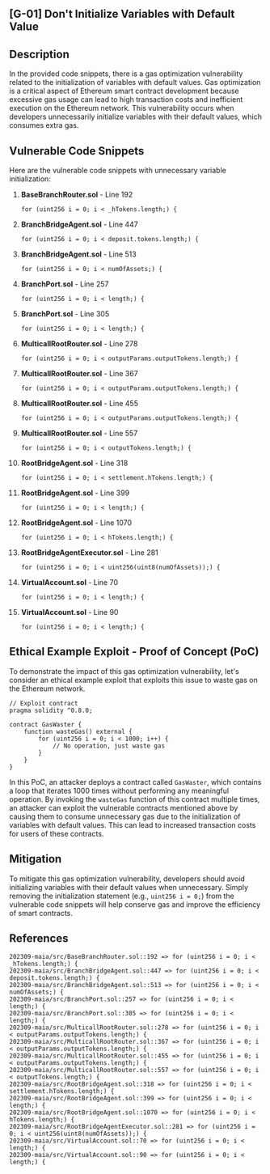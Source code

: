## [G-01] Don't Initialize Variables with Default Value

## Description

In the provided code snippets, there is a gas optimization vulnerability related to the initialization of variables with default values. Gas optimization is a critical aspect of Ethereum smart contract development because excessive gas usage can lead to high transaction costs and inefficient execution on the Ethereum network. This vulnerability occurs when developers unnecessarily initialize variables with their default values, which consumes extra gas.

## Vulnerable Code Snippets

Here are the vulnerable code snippets with unnecessary variable initialization:

1. **BaseBranchRouter.sol** - Line 192
   ```solidity
   for (uint256 i = 0; i < _hTokens.length;) {
   ```

2. **BranchBridgeAgent.sol** - Line 447
   ```solidity
   for (uint256 i = 0; i < deposit.tokens.length;) {
   ```

3. **BranchBridgeAgent.sol** - Line 513
   ```solidity
   for (uint256 i = 0; i < numOfAssets;) {
   ```

4. **BranchPort.sol** - Line 257
   ```solidity
   for (uint256 i = 0; i < length;) {
   ```

5. **BranchPort.sol** - Line 305
   ```solidity
   for (uint256 i = 0; i < length;) {
   ```

6. **MulticallRootRouter.sol** - Line 278
   ```solidity
   for (uint256 i = 0; i < outputParams.outputTokens.length;) {
   ```

7. **MulticallRootRouter.sol** - Line 367
   ```solidity
   for (uint256 i = 0; i < outputParams.outputTokens.length;) {
   ```

8. **MulticallRootRouter.sol** - Line 455
   ```solidity
   for (uint256 i = 0; i < outputParams.outputTokens.length;) {
   ```

9. **MulticallRootRouter.sol** - Line 557
   ```solidity
   for (uint256 i = 0; i < outputTokens.length;) {
   ```

10. **RootBridgeAgent.sol** - Line 318
    ```solidity
    for (uint256 i = 0; i < settlement.hTokens.length;) {
    ```

11. **RootBridgeAgent.sol** - Line 399
    ```solidity
    for (uint256 i = 0; i < length;) {
    ```

12. **RootBridgeAgent.sol** - Line 1070
    ```solidity
    for (uint256 i = 0; i < hTokens.length;) {
    ```

13. **RootBridgeAgentExecutor.sol** - Line 281
    ```solidity
    for (uint256 i = 0; i < uint256(uint8(numOfAssets));) {
    ```

14. **VirtualAccount.sol** - Line 70
    ```solidity
    for (uint256 i = 0; i < length;) {
    ```

15. **VirtualAccount.sol** - Line 90
    ```solidity
    for (uint256 i = 0; i < length;) {
    ```

## Ethical Example Exploit - Proof of Concept (PoC)

To demonstrate the impact of this gas optimization vulnerability, let's consider an ethical example exploit that exploits this issue to waste gas on the Ethereum network. 

```solidity
// Exploit contract
pragma solidity ^0.8.0;

contract GasWaster {
    function wasteGas() external {
        for (uint256 i = 0; i < 1000; i++) {
            // No operation, just waste gas
        }
    }
}
```

In this PoC, an attacker deploys a contract called `GasWaster`, which contains a loop that iterates 1000 times without performing any meaningful operation. By invoking the `wasteGas` function of this contract multiple times, an attacker can exploit the vulnerable contracts mentioned above by causing them to consume unnecessary gas due to the initialization of variables with default values. This can lead to increased transaction costs for users of these contracts.

## Mitigation

To mitigate this gas optimization vulnerability, developers should avoid initializing variables with their default values when unnecessary. Simply removing the initialization statement (e.g., `uint256 i = 0;`) from the vulnerable code snippets will help conserve gas and improve the efficiency of smart contracts.

## References
```solidity
202309-maia/src/BaseBranchRouter.sol::192 => for (uint256 i = 0; i < _hTokens.length;) {
202309-maia/src/BranchBridgeAgent.sol::447 => for (uint256 i = 0; i < deposit.tokens.length;) {
202309-maia/src/BranchBridgeAgent.sol::513 => for (uint256 i = 0; i < numOfAssets;) {
202309-maia/src/BranchPort.sol::257 => for (uint256 i = 0; i < length;) {
202309-maia/src/BranchPort.sol::305 => for (uint256 i = 0; i < length;) {
202309-maia/src/MulticallRootRouter.sol::278 => for (uint256 i = 0; i < outputParams.outputTokens.length;) {
202309-maia/src/MulticallRootRouter.sol::367 => for (uint256 i = 0; i < outputParams.outputTokens.length;) {
202309-maia/src/MulticallRootRouter.sol::455 => for (uint256 i = 0; i < outputParams.outputTokens.length;) {
202309-maia/src/MulticallRootRouter.sol::557 => for (uint256 i = 0; i < outputTokens.length;) {
202309-maia/src/RootBridgeAgent.sol::318 => for (uint256 i = 0; i < settlement.hTokens.length;) {
202309-maia/src/RootBridgeAgent.sol::399 => for (uint256 i = 0; i < length;) {
202309-maia/src/RootBridgeAgent.sol::1070 => for (uint256 i = 0; i < hTokens.length;) {
202309-maia/src/RootBridgeAgentExecutor.sol::281 => for (uint256 i = 0; i < uint256(uint8(numOfAssets));) {
202309-maia/src/VirtualAccount.sol::70 => for (uint256 i = 0; i < length;) {
202309-maia/src/VirtualAccount.sol::90 => for (uint256 i = 0; i < length;) {
```